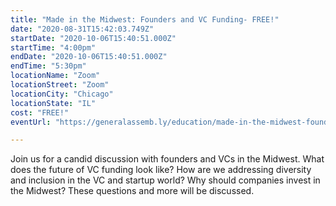 ```yaml
---
title: "Made in the Midwest: Founders and VC Funding- FREE!"
date: "2020-08-31T15:42:03.749Z"
startDate: "2020-10-06T15:40:51.000Z"
startTime: "4:00pm"
endDate: "2020-10-06T15:40:51.000Z"
endTime: "5:30pm"
locationName: "Zoom"
locationStreet: "Zoom"
locationCity: "Chicago"
locationState: "IL"
cost: "FREE!"
eventUrl: "https://generalassemb.ly/education/made-in-the-midwest-founders-and-vc-funding/chicago/149181"

---
```


Join us for a candid discussion with founders and VCs in the Midwest. What does the future of VC funding look like? How are we addressing diversity and inclusion in the VC and startup world? Why should companies invest in the Midwest? These questions and more will be discussed.


